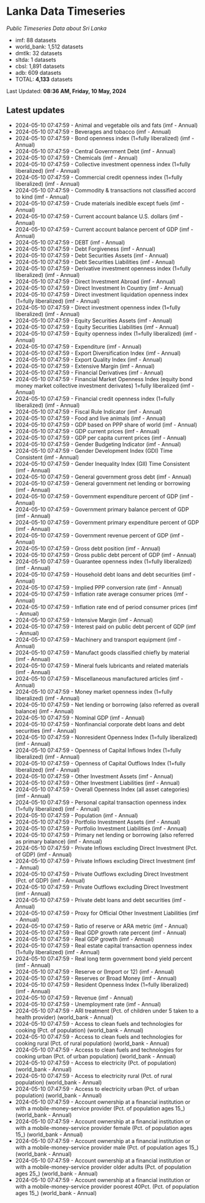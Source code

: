 # Lanka Data Timeseries
*Public Timeseries Data about Sri Lanka*

* imf: 88 datasets
* world_bank: 1,512 datasets
* dmtlk: 32 datasets
* sltda: 1 datasets
* cbsl: 1,891 datasets
* adb: 609 datasets
* TOTAL: **4,133** datasets

Last Updated: **08:36 AM, Friday, 10 May, 2024**

## Latest updates

* 2024-05-10 07:47:59 - Animal and vegetable oils and fats (imf - Annual)
* 2024-05-10 07:47:59 - Beverages and tobacco (imf - Annual)
* 2024-05-10 07:47:59 - Bond openness index (1=fully liberalized) (imf - Annual)
* 2024-05-10 07:47:59 - Central Government Debt (imf - Annual)
* 2024-05-10 07:47:59 - Chemicals (imf - Annual)
* 2024-05-10 07:47:59 - Collective investment openness index (1=fully liberalized) (imf - Annual)
* 2024-05-10 07:47:59 - Commercial credit openness index (1=fully liberalized) (imf - Annual)
* 2024-05-10 07:47:59 - Commodity & transactions not classified accord to kind (imf - Annual)
* 2024-05-10 07:47:59 - Crude materials inedible except fuels (imf - Annual)
* 2024-05-10 07:47:59 - Current account balance U.S. dollars (imf - Annual)
* 2024-05-10 07:47:59 - Current account balance percent of GDP (imf - Annual)
* 2024-05-10 07:47:59 - DEBT (imf - Annual)
* 2024-05-10 07:47:59 - Debt Forgiveness (imf - Annual)
* 2024-05-10 07:47:59 - Debt Securities Assets (imf - Annual)
* 2024-05-10 07:47:59 - Debt Securities Liabilities (imf - Annual)
* 2024-05-10 07:47:59 - Derivative investment openness index (1=fully liberalized) (imf - Annual)
* 2024-05-10 07:47:59 - Direct Investment Abroad (imf - Annual)
* 2024-05-10 07:47:59 - Direct Investment In Country (imf - Annual)
* 2024-05-10 07:47:59 - Direct investment liquidation openness index (1=fully liberalized) (imf - Annual)
* 2024-05-10 07:47:59 - Direct investment openness index (1=fully liberalized) (imf - Annual)
* 2024-05-10 07:47:59 - Equity Securities Assets (imf - Annual)
* 2024-05-10 07:47:59 - Equity Securities Liabilities (imf - Annual)
* 2024-05-10 07:47:59 - Equity openness index (1=fully liberalized) (imf - Annual)
* 2024-05-10 07:47:59 - Expenditure (imf - Annual)
* 2024-05-10 07:47:59 - Export Diversification Index (imf - Annual)
* 2024-05-10 07:47:59 - Export Quality Index (imf - Annual)
* 2024-05-10 07:47:59 - Extensive Margin (imf - Annual)
* 2024-05-10 07:47:59 - Financial Derivatives (imf - Annual)
* 2024-05-10 07:47:59 - Financial Market Openness Index (equity bond money market collective investment derivates) 1=fully liberalized (imf - Annual)
* 2024-05-10 07:47:59 - Financial credit openness index (1=fully liberalized) (imf - Annual)
* 2024-05-10 07:47:59 - Fiscal Rule Indicator (imf - Annual)
* 2024-05-10 07:47:59 - Food and live animals (imf - Annual)
* 2024-05-10 07:47:59 - GDP based on PPP share of world (imf - Annual)
* 2024-05-10 07:47:59 - GDP current prices (imf - Annual)
* 2024-05-10 07:47:59 - GDP per capita current prices (imf - Annual)
* 2024-05-10 07:47:59 - Gender Budgeting Indicator (imf - Annual)
* 2024-05-10 07:47:59 - Gender Development Index (GDI) Time Consistent (imf - Annual)
* 2024-05-10 07:47:59 - Gender Inequality Index (GII) Time Consistent (imf - Annual)
* 2024-05-10 07:47:59 - General government gross debt (imf - Annual)
* 2024-05-10 07:47:59 - General government net lending or borrowing (imf - Annual)
* 2024-05-10 07:47:59 - Government expenditure percent of GDP (imf - Annual)
* 2024-05-10 07:47:59 - Government primary balance percent of GDP (imf - Annual)
* 2024-05-10 07:47:59 - Government primary expenditure percent of GDP (imf - Annual)
* 2024-05-10 07:47:59 - Government revenue percent of GDP (imf - Annual)
* 2024-05-10 07:47:59 - Gross debt position (imf - Annual)
* 2024-05-10 07:47:59 - Gross public debt percent of GDP (imf - Annual)
* 2024-05-10 07:47:59 - Guarantee openness index (1=fully liberalized) (imf - Annual)
* 2024-05-10 07:47:59 - Household debt loans and debt securities (imf - Annual)
* 2024-05-10 07:47:59 - Implied PPP conversion rate (imf - Annual)
* 2024-05-10 07:47:59 - Inflation rate average consumer prices (imf - Annual)
* 2024-05-10 07:47:59 - Inflation rate end of period consumer prices (imf - Annual)
* 2024-05-10 07:47:59 - Intensive Margin (imf - Annual)
* 2024-05-10 07:47:59 - Interest paid on public debt percent of GDP (imf - Annual)
* 2024-05-10 07:47:59 - Machinery and transport equipment (imf - Annual)
* 2024-05-10 07:47:59 - Manufact goods classified chiefly by material (imf - Annual)
* 2024-05-10 07:47:59 - Mineral fuels lubricants and related materials (imf - Annual)
* 2024-05-10 07:47:59 - Miscellaneous manufactured articles (imf - Annual)
* 2024-05-10 07:47:59 - Money market openness index (1=fully liberalized) (imf - Annual)
* 2024-05-10 07:47:59 - Net lending or borrowing (also referred as overall balance) (imf - Annual)
* 2024-05-10 07:47:59 - Nominal GDP (imf - Annual)
* 2024-05-10 07:47:59 - Nonfinancial corporate debt loans and debt securities (imf - Annual)
* 2024-05-10 07:47:59 - Nonresident Openness Index (1=fully liberalized) (imf - Annual)
* 2024-05-10 07:47:59 - Openness of Capital Inflows Index (1=fully liberalized) (imf - Annual)
* 2024-05-10 07:47:59 - Openness of Capital Outflows Index (1=fully liberalized) (imf - Annual)
* 2024-05-10 07:47:59 - Other Investment Assets (imf - Annual)
* 2024-05-10 07:47:59 - Other Investment Liabilities (imf - Annual)
* 2024-05-10 07:47:59 - Overall Openness Index (all asset categories) (imf - Annual)
* 2024-05-10 07:47:59 - Personal capital transaction openness index (1=fully liberalized) (imf - Annual)
* 2024-05-10 07:47:59 - Population (imf - Annual)
* 2024-05-10 07:47:59 - Portfolio Investment Assets (imf - Annual)
* 2024-05-10 07:47:59 - Portfolio Investment Liabilities (imf - Annual)
* 2024-05-10 07:47:59 - Primary net lending or borrowing (also referred as primary balance) (imf - Annual)
* 2024-05-10 07:47:59 - Private Inflows excluding Direct Investment (Pct. of GDP) (imf - Annual)
* 2024-05-10 07:47:59 - Private Inflows excluding Direct Investment (imf - Annual)
* 2024-05-10 07:47:59 - Private Outflows excluding Direct Investment (Pct. of GDP) (imf - Annual)
* 2024-05-10 07:47:59 - Private Outflows excluding Direct Investment (imf - Annual)
* 2024-05-10 07:47:59 - Private debt loans and debt securities (imf - Annual)
* 2024-05-10 07:47:59 - Proxy for Official Other Investment Liabilities (imf - Annual)
* 2024-05-10 07:47:59 - Ratio of reserve or ARA metric (imf - Annual)
* 2024-05-10 07:47:59 - Real GDP growth rate percent (imf - Annual)
* 2024-05-10 07:47:59 - Real GDP growth (imf - Annual)
* 2024-05-10 07:47:59 - Real estate capital transaction openness index (1=fully liberalized) (imf - Annual)
* 2024-05-10 07:47:59 - Real long term government bond yield percent (imf - Annual)
* 2024-05-10 07:47:59 - Reserve or (Import or 12) (imf - Annual)
* 2024-05-10 07:47:59 - Reserves or Broad Money (imf - Annual)
* 2024-05-10 07:47:59 - Resident Openness Index (1=fully liberalized) (imf - Annual)
* 2024-05-10 07:47:59 - Revenue (imf - Annual)
* 2024-05-10 07:47:59 - Unemployment rate (imf - Annual)
* 2024-05-10 07:47:59 - ARI treatment (Pct. of children under 5 taken to a health provider) (world_bank - Annual)
* 2024-05-10 07:47:59 - Access to clean fuels and technologies for cooking (Pct. of population) (world_bank - Annual)
* 2024-05-10 07:47:59 - Access to clean fuels and technologies for cooking rural (Pct. of rural population) (world_bank - Annual)
* 2024-05-10 07:47:59 - Access to clean fuels and technologies for cooking urban (Pct. of urban population) (world_bank - Annual)
* 2024-05-10 07:47:59 - Access to electricity (Pct. of population) (world_bank - Annual)
* 2024-05-10 07:47:59 - Access to electricity rural (Pct. of rural population) (world_bank - Annual)
* 2024-05-10 07:47:59 - Access to electricity urban (Pct. of urban population) (world_bank - Annual)
* 2024-05-10 07:47:59 - Account ownership at a financial institution or with a mobile-money-service provider (Pct. of population ages 15_) (world_bank - Annual)
* 2024-05-10 07:47:59 - Account ownership at a financial institution or with a mobile-money-service provider female (Pct. of population ages 15_) (world_bank - Annual)
* 2024-05-10 07:47:59 - Account ownership at a financial institution or with a mobile-money-service provider male (Pct. of population ages 15_) (world_bank - Annual)
* 2024-05-10 07:47:59 - Account ownership at a financial institution or with a mobile-money-service provider older adults (Pct. of population ages 25_) (world_bank - Annual)
* 2024-05-10 07:47:59 - Account ownership at a financial institution or with a mobile-money-service provider poorest 40Pct. (Pct. of population ages 15_) (world_bank - Annual)